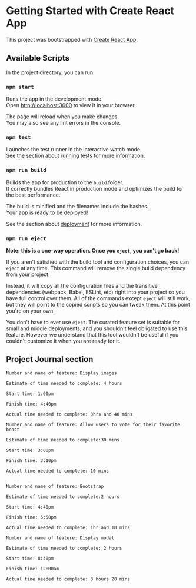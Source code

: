 # Getting Started with Create React App

This project was bootstrapped with [Create React App](https://github.com/facebook/create-react-app).

## Available Scripts

In the project directory, you can run:

### `npm start`

Runs the app in the development mode.\
Open [http://localhost:3000](http://localhost:3000) to view it in your browser.

The page will reload when you make changes.\
You may also see any lint errors in the console.

### `npm test`

Launches the test runner in the interactive watch mode.\
See the section about [running tests](https://facebook.github.io/create-react-app/docs/running-tests) for more information.

### `npm run build`

Builds the app for production to the `build` folder.\
It correctly bundles React in production mode and optimizes the build for the best performance.

The build is minified and the filenames include the hashes.\
Your app is ready to be deployed!

See the section about [deployment](https://facebook.github.io/create-react-app/docs/deployment) for more information.

### `npm run eject`

**Note: this is a one-way operation. Once you `eject`, you can't go back!**

If you aren't satisfied with the build tool and configuration choices, you can `eject` at any time. This command will remove the single build dependency from your project.

Instead, it will copy all the configuration files and the transitive dependencies (webpack, Babel, ESLint, etc) right into your project so you have full control over them. All of the commands except `eject` will still work, but they will point to the copied scripts so you can tweak them. At this point you're on your own.

You don't have to ever use `eject`. The curated feature set is suitable for small and middle deployments, and you shouldn't feel obligated to use this feature. However we understand that this tool wouldn't be useful if you couldn't customize it when you are ready for it.

## Project Journal section

```
Number and name of feature: Display images

Estimate of time needed to complete: 4 hours

Start time: 1:00pm

Finish time: 4:40pm

Actual time needed to complete: 3hrs and 40 mins

```


```
Number and name of feature: Allow users to vote for their favorite beast

Estimate of time needed to complete:30 mins

Start time: 3:00pm

Finish time: 3:10pm

Actual time needed to complete: 10 mins


```


```
Number and name of feature: Bootstrap

Estimate of time needed to complete:2 hours

Start time: 4:40pm

Finish time: 5:50pm

Actual time needed to complete: 1hr and 10 mins

```

```
Number and name of feature: Display modal

Estimate of time needed to complete: 2 hours

Start time: 8:40pm

Finish time: 12:00am

Actual time needed to complete: 3 hours 20 mins

```


